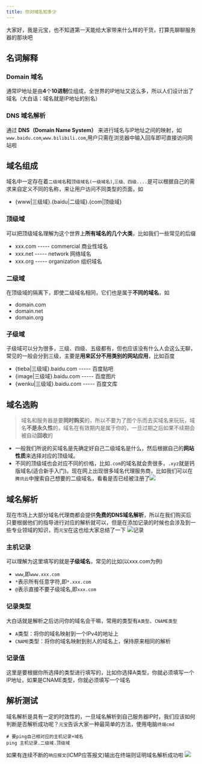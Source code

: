 ```yaml
---
title: 你对域名知多少
---
```


大家好，我是元宝，也不知道第一天能给大家带来什么样的干货，打算先聊聊服务器的那块吧
## 名词解释
### Domain 域名
通常IP地址是由**4**个**10进制**位组成，全世界的IP地址又这么多，所以人们设计出了域名（大白话：域名就是IP地址的别名）

### DNS 域名解析
通过 **DNS（Domain Name System）** 来进行域名与IP地址之间的映射，如`www.baidu.com`,`www.bilibili.com`,用户只需在浏览器中输入回车即可直接访问网站啦

## 域名组成
域名中一定存在着`二级域名`和`顶级域名(一级域名)`,`三级、四级....`是可以根据自己的需求来自定义不同的名称，来让用户访问不同类型的页面，如
- {www|三级域}.{baidu|二级域}.{com|顶级域}

### 顶级域
可以把顶级域名理解为这个世界上**所有域名的几个大类**，比如我们一些常见的后缀
- xxx.com  -----  commercial 商业性域名
- xxx.net  -----  network 网络域名
- xxx.org  -----  organization 组织域名

### 二级域
在顶级域的隔离下，即使二级域名相同，它们也是属于**不同的域名**，如
- domain.com
- domain.net
- domain.org

### 子级域
子级域可以分为很多，三级、四级、五级都有，但也应该没有什么人会这么无聊，常见的一般会分到三级，主要是**用来区分不用类别的网站应用**，比如百度
- {tieba|三级域}.baidu.com  ----- 百度贴吧
- {image|三级域}.baidu.com ----- 百度图片
- {wenku|三级域}.baidu.com ----- 百度文库


## 域名选购
>域名和服务器是要**同时购买**的，所以不要为了图个乐而去买域名来玩玩，域名**不是永久性**的，域名在有效期内是属于你的，一旦过期之后如果不续期会被自动**回收**的
- 一般我们所说的买域名是先确定好自己二级域名是什么，然后根据自己的**网站性质**来选择对应的顶级域。
- 不同的顶级域也会对应不同的价格，比如`.com`的域名就会贵很多，`.xyz`就是钙版域名(适合新手入门)。现在网上出现很多域名代理服务商，比如我们可以在`腾讯云`中搜索自己想要的二级域名，看看是否已经被注册了![](https://aliyun.workdomain.cloud/github/image-20230304160524149.png)

## 域名解析
现在市场上大部分域名代理商都会提供**免费的DNS域名解析**，所以在我们购买后只要根据他们的指导进行对应的解析就可以，但是在添加记录的时候也会涉及到一些专业领域的知识，而`元宝`在这也给大家总结了一下
![记录](https://aliyun.workdomain.cloud/github/image-20230304160548254.png)
### 主机记录
可以理解为这里填写的就是**子级域名**，常见的比如(以xxx.com为例)
- `www`,即`www.xxx.com`
- `*`表示所有任意字符,即`*.xxx.com`
- `@`表示直接不要子级域名,即`xxx.com`
### 记录类型
大白话就是解析之后访问你的域名会干嘛，常用的类型有`A类型`、`CNAME类型`
- `A`类型：将你的域名映射到一个IPv4的地址上
- `CNAME`类型：将你的域名映射到别人的域名上，保持原来相同的解析
### 记录值
这里是要根据你所选择的类型进行填写的，比如你选择A类型，你就必须填写一个IP地址，如果是CNAME类型，你就必须填写一个域名

## 解析测试
域名解析是具有一定的时效性的，一旦域名解析到自己服务器IP时，我们应该如何判断是否解析成功呢？`元宝`告诉大家一种最简单的方法，使用电脑`终端cmd`
```shell
# 要ping自己相对应的主机记录+域名
ping 主机记录.二级域.顶级域
```
如果有连续不断的`响应报文`(ICMP应答报文)输出在终端则证明域名解析成功啦
![](https://aliyun.workdomain.cloud/github/image-20230304160614450.png)

